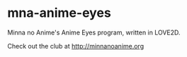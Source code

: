 # mna-anime-eyes
Minna no Anime's Anime Eyes program, written in LOVE2D.

Check out the club at http://minnanoanime.org
